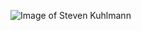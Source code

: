 ![Image of Steven Kuhlmann](https://avatars.githubusercontent.com/u/79860314?s=400&u=821cde01a318c17c5d623e98af4a4b9177bfa95b&v=4)

